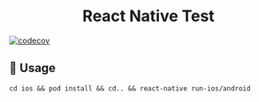 

<h1 align="center">
  React Native Test
</h1>

[![codecov](https://codecov.io/gh/mam17/test-ReactNative/branch/master/graph/badge.svg)](https://codecov.io/gh/mam17/test-ReactNative)

## 📖 Usage

```
cd ios && pod install && cd.. && react-native run-ios/android
```
